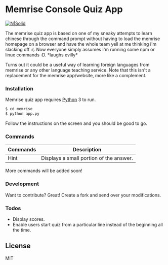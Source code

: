 # Memrise Console Quiz App

[![N|Solid](http://codeniro.com/wp-content/uploads/2017/10/codeniro_small.png)](http://codeniro.com)

The memrise quiz app is based on one of my sneaky attempts to learn chinese through the command prompt without having to load the memrise homepage on a browser and have the whole team yell at me thinking i'm slacking off :(.  Now everyone simply assumes I'm running some npm or linux commands :D. &ast;laughs evilly&ast;

Turns out it could be a useful way of learning foreign languages from memrise or any other language teaching service. Note that this isn't a replacement for the memrise app/website, more like a complement.

### Installation

Memrise quiz app requires [Python](https://www.python.org/) 3 to run.

```sh
$ cd memrise
$ python app.py
```

Follow the instructions on the screen and you should be good to go.


### Commands


| Commands | Description |
| ------ | ------ |
| Hint | Displays a small portion of the answer. |

More commands will be added soon!


### Development

Want to contribute? Great!
Create a fork and send over your modifications.

### Todos

 - Display scores.
 - Enable users start quiz from a particular line instead of the beginning all the time.

License
----
MIT